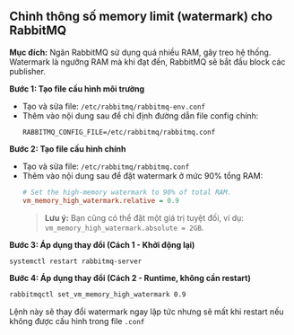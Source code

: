 ## Chỉnh thông số memory limit (watermark) cho RabbitMQ

**Mục đích:** Ngăn RabbitMQ sử dụng quá nhiều RAM, gây treo hệ thống. Watermark là ngưỡng RAM mà khi đạt đến, RabbitMQ sẽ bắt đầu block các publisher.

**Bước 1: Tạo file cấu hình môi trường**
-   Tạo và sửa file: `/etc/rabbitmq/rabbitmq-env.conf`
-   Thêm vào nội dung sau để chỉ định đường dẫn file config chính:
    ```
    RABBITMQ_CONFIG_FILE=/etc/rabbitmq/rabbitmq.conf
    ```

**Bước 2: Tạo file cấu hình chính**
-   Tạo và sửa file: `/etc/rabbitmq/rabbitmq.conf`
-   Thêm vào nội dung sau để đặt watermark ở mức 90% tổng RAM:
    ```ini
    # Set the high-memory watermark to 90% of total RAM.
    vm_memory_high_watermark.relative = 0.9
    ```
    > **Lưu ý:** Bạn cũng có thể đặt một giá trị tuyệt đối, ví dụ: `vm_memory_high_watermark.absolute = 2GB`.

**Bước 3: Áp dụng thay đổi (Cách 1 - Khởi động lại)**
```bash
systemctl restart rabbitmq-server
```

**Bước 4: Áp dụng thay đổi (Cách 2 - Runtime, không cần restart)**
```bash
rabbitmqctl set_vm_memory_high_watermark 0.9
```
Lệnh này sẽ thay đổi watermark ngay lập tức nhưng sẽ mất khi restart nếu không được cấu hình trong file `.conf`